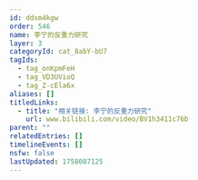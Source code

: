 ```yaml
---
id: ddxm4kgw
order: 546
name: 李宁的反重力研究
layer: 3
categoryId: cat_8abY-bU7
tagIds:
  - tag_onKpmFeH
  - tag_VD3UVioQ
  - tag_Z-cEla6x
aliases: []
titledLinks:
  - title: "相关链接: 李宁的反重力研究"
    url: www.bilibili.com/video/BV1h3411c76b
parent: ""
relatedEntries: []
timelineEvents: []
nsfw: false
lastUpdated: 1758087125
---
```


